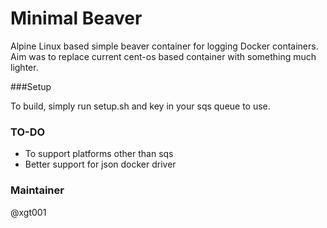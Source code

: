 # Minimal Beaver	

Alpine Linux based simple beaver container for logging Docker containers.
Aim was to replace current cent-os based container with something much lighter.


###Setup 

To build, simply run setup.sh and key in your sqs queue to use.


### TO-DO
- To support platforms other than sqs
- Better support for json docker driver

### Maintainer
 @xgt001
